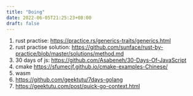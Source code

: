 ```yaml
---
title: "Doing"
date: 2022-06-05T21:25:23+08:00
draft: false 
---
```


1. rust practise: https://practice.rs/generics-traits/generics.html
2. rust practise solution: https://github.com/sunface/rust-by-practice/blob/master/solutions/method.md
3. 30 days of js: https://github.com/Asabeneh/30-Days-Of-JavaScript
4. cmake https://sfumecjf.github.io/cmake-examples-Chinese/
5. wasm
6. https://github.com/geektutu/7days-golang
7. https://geektutu.com/post/quick-go-context.html
